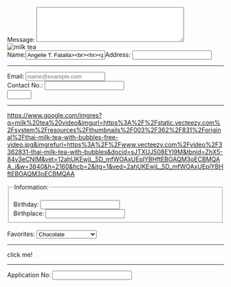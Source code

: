 <!DOCTYPE html>
<html lang="en">
<head>
  <meta charset="UTF-8">
  <meta name="description" content="This HARNAGEL MILKTEA HOUSE is I name it after my siblings name>
    <title>HARNAGEL MILKTEA HOUSE</title>
</head>
<body>
<label for="message">Message:</label>
<textarea id="message" name="message" rows="5" cols="40"></textarea>
<br>
<img src="https://milk-tea.jpg" alt="milk tea"><br><label for="name">Name:</label><input type="text" id="name" name="name" value="Angelie T. Fatalla><br><hr><p></p>

<br><br><hr>
<label for="address">Address:</label>
<input type="text" id="address" name="address">
<br><hr>
<label for="email">Email:</label>
<input type="email" id="email" name="email" placeholder="name@example.com" autocomplete="off"><br>
<label for="contact no.">Contact No.:</label>
<input type="text" name="contact no." pattern="[0-9][5-2]-[3-8][4-2]-[0-1][2]">
<br>
<input type="number" name="age" min="18" max="55">
<br><hr>
https://www.google.com/imgres?q=milk%20tea%20video&imgurl=https%3A%2F%2Fstatic.vecteezy.com%2Fsystem%2Fresources%2Fthumbnails%2F003%2F362%2F831%2Foriginal%2Fthai-milk-tea-with-bubbles-free-video.jpg&imgrefurl=https%3A%2F%2Fwww.vecteezy.com%2Fvideo%2F3362831-thai-milk-tea-with-bubbles&docid=sJTXUJ508EYI9M&tbnid=ZhX5-84v3eCNIM&vet=12ahUKEwjL_5D_mfWOAxUEplYBHftEBOAQM3oECBMQAA..i&w=3840&h=2160&hcb=2&itg=1&ved=2ahUKEwjL_5D_mfWOAxUEplYBHftEBOAQM3oECBMQAA
<fieldset>
<Legend>Information:</Legend>
<br>
<label for="birthday">Birthday:</label>
<input type="text" id="birthday" name="birthday">
<br>
<label for="birthplace">Birthplace:</label>
<input type="text" id="birthplace" name="birthplace">
</fieldset>
<br>
<label for="favorites">Favorites:</label>
<select id="favorites" name="favorites">
   <option value="chocolate">Chocolate</option>
   <option value="cookies and cream">Cookies and Cream</option>
   <option value="vanila">Vanilla</option>
   <option value="strawberry">Strawberry</option>
</select>
<br><hr>
<buttom type="buttom oneclic="alert('Wellcome to Harnagel!)">click me!</buttom>
<br><hr>
<label for="application no">Application No:</label>
<input type="text" id="application no" name="application no">
</body>
</html>
